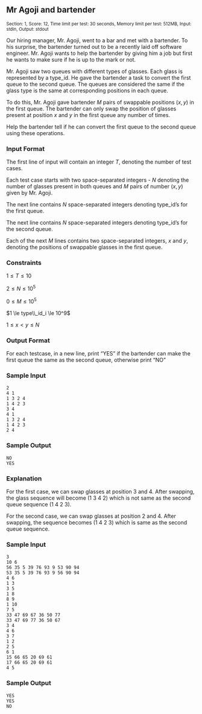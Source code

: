 ## Mr Agoji and bartender
<sup>Section: 1, Score: 12, Time limit per test: 30 seconds, Memory limit per test: 512MB, Input: stdin, Output: stdout</sup>

Our hiring manager, Mr. Agoji, went to a bar and met with a bartender. To his surprise, the bartender turned out to be a recently laid off software engineer. Mr. Agoji wants to help the bartender by giving him a job but first he wants to make sure if he is up to the mark or not. 

Mr. Agoji saw two queues with different types of glasses. Each glass is represented by a type_id. He gave the bartender a task to convert the first queue to the second queue. The queues are considered the same if the glass type is the same at corresponding positions in each queue. 

To do this, Mr. Agoji gave bartender $M$ pairs of swappable positions $(x, y)$ in the first queue. The bartender can only swap the position of glasses present at position $x$ and $y$ in the first queue any number of times. 

Help the bartender tell if he can convert the first queue to the second queue using these operations. 

### Input Format
The first line of input will contain an integer $T$, denoting the number of test cases. 

Each test case starts with two space-separated integers - $N$ denoting the number of glasses present in both queues and $M$ pairs of number $(x, y)$ given by Mr. Agoji. 

The next line contains $N$ space-separated integers denoting type_id’s for the first queue. 

The next line contains $N$ space-separated integers denoting type_id’s for the second queue. 

Each of the next $M$ lines contains two space-separated integers, $x$ and $y$, denoting the positions of swappable glasses in the first queue.

### Constraints
$1 \le T \le 10$

$2 \le N \le 10^5$

$0 \le M \le 10^5$

$1 \le type\\_id_i \le 10^9$

$1 \le x \lt y \le N$

### Output Format
For each testcase, in a new line, print “YES” if the bartender can make the first queue the same as the second queue, otherwise print “NO” 

### Sample Input
```
2 
4 1 
1 3 2 4 
1 4 2 3
3 4
4 1
1 3 2 4
1 4 2 3
2 4
```
### Sample Output
```
NO
YES
```
### Explanation
For the first case, we can swap glasses at position 3 and 4. After swapping, the glass sequence will become (1 3 4 2) which is not same as the second queue sequence (1 4 2 3). 

For the second case, we can swap glasses at position 2 and 4. After swapping, the sequence becomes (1 4 2 3) which is same as the second queue sequence. 

### Sample Input
```
3
10 6
56 35 5 39 76 93 9 53 90 94
53 35 5 39 76 93 9 56 90 94
4 6
1 3
3 5
1 8
8 9
1 10
7 5
33 47 69 67 36 50 77
33 47 69 77 36 50 67
3 4
4 6
3 7
1 2
2 5
6 1
15 66 65 20 69 61
17 66 65 20 69 61
4 5
```
### Sample Output
```
YES
YES
NO
```
